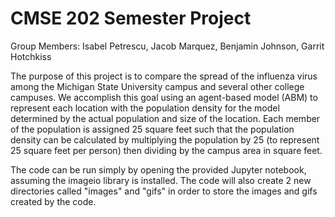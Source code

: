<h1>
  CMSE 202 Semester Project</h1>
<p>
  Group Members: Isabel Petrescu, Jacob Marquez, Benjamin Johnson, Garrit Hotchkiss</p>
<p>
The purpose of this project is to compare the spread of the influenza virus among the Michigan State University campus and several other college campuses. We accomplish this goal using an agent-based model (ABM) to represent each location with the population density for the model determined by the actual population and size of the location. Each member of the population is assigned 25 square feet such that the population density can be calculated by multiplying the population by 25 (to represent 25 square feet per person) then dividing by the campus area in square feet.</p>
<p>
The code can be run simply by opening the provided Jupyter notebook, assuming the imageio library is installed. The code will also create 2 new directories called "images" and "gifs" in order to store the images and gifs created by the code.</p> 
